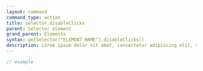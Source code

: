 ```yaml
---
layout: command
command_type: action
title: selector.disableClicks
parent: Selector element
grand_parent: Elements
syntax: getSelector("ELEMENT_NAME").disableClicks()
description: Lorem ipsum dolor sit amet, consectetur adipiscing elit, sed do eiusmod tempor incididunt ut labore et dolore magna aliqua. Ut enim ad minim veniam, quis nostrud exercitation ullamco laboris nisi ut aliquip ex ea commodo consequat.
---
```


```javascript
// example
```